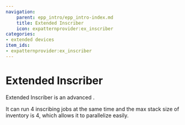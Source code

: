 ```yaml
---
navigation:
    parent: epp_intro/epp_intro-index.md
    title: Extended Inscriber
    icon: expatternprovider:ex_inscriber
categories:
- extended devices
item_ids:
- expatternprovider:ex_inscriber
---
```


# Extended Inscriber

<Row gap="20">
<BlockImage id="expatternprovider:ex_inscriber" scale="8"></BlockImage>
</Row>

Extended Inscriber is an advanced <ItemLink id="ae2:inscriber" />.

It can run 4 inscribing jobs at the same time and the max stack size of inventory is 4, which allows it to parallelize 
easily.

